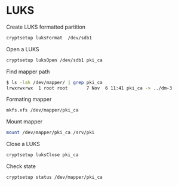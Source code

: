 LUKS
====

Create LUKS formatted partition

```bash
cryptsetup luksFormat  /dev/sdb1
```

Open a LUKS

```bash
cryptsetup luksOpen /dev/sdb1 pki_ca
```

Find mapper path

```bash
$ ls -lah /dev/mapper/ | grep pki_ca
lrwxrwxrwx  1 root root       7 Nov  6 11:41 pki_ca -> ../dm-3
```

Formating mapper

```bash
mkfs.xfs /dev/mapper/pki_ca
```

Mount mapper

```bash
mount /dev/mapper/pki_ca /srv/pki
```

Close a LUKS

```bash
cryptsetup luksClose pki_ca
```

Check state

```bash
cryptsetup status /dev/mapper/pki_ca
```
